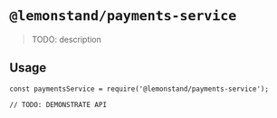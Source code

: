# `@lemonstand/payments-service`

> TODO: description

## Usage

```
const paymentsService = require('@lemonstand/payments-service');

// TODO: DEMONSTRATE API
```
